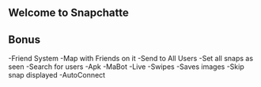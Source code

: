 ## Welcome to Snapchatte

## Bonus

-Friend System
-Map with Friends on it
-Send to All Users
-Set all snaps as seen
-Search for users
-Apk
-MaBot
-Live
-Swipes
-Saves images
-Skip snap displayed
-AutoConnect

